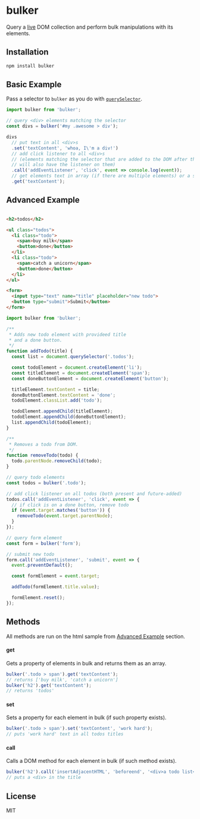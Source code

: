 # bulker

Query a [live](https://www.w3.org/TR/dom/#concept-collection-live) DOM collection and perform bulk manipulations with its elements.

## Installation
```sh
npm install bulker
```
## Basic Example
Pass a selector to `bulker` as you do with [`querySelector`](https://developer.mozilla.org/en-US/docs/Web/API/Element/querySelector).
```javascript
import bulker from 'bulker';

// query <div> elements matching the selector
const divs = bulker('#my .awesome > div');

divs
  // put text in all <div>s
  .set('textContent', 'whoa, I\'m a div!')
  // add click listener to all <div>s
  // (elements matching the selector that are added to the DOM after this
  // will also have the listener on them)
  .call('addEventListener', 'click', event => console.log(event));
  // get elements text in array (if there are multiple elements) or a string (if single)
  .get('textContent');
```

## Advanced Example
```html

<h2>todos</h2>

<ul class="todos">
  <li class="todo">
    <span>buy milk</span>
    <button>done</button>
  </li>
  <li class="todo">
    <span>catch a unicorn</span>
    <button>done</button>
  </li>
</ul>

<form>
  <input type="text" name="title" placeholder="new todo">
  <button type="submit">Submit</button>
</form>

```
```javascript
import bulker from 'bulker';

/**
 * Adds new todo element with provideed title
 * and a done button.
 */
function addTodo(title) {
  const list = document.querySelector('.todos');

  const todoElement = document.createElement('li');
  const titleElement = document.createElement('span');
  const doneButtonElement = document.createElement('button');

  titleElement.textContent = title;
  doneButtonElement.textContent = 'done';
  todoElement.classList.add('todo');

  todoElement.appendChild(titleElement);
  todoElement.appendChild(doneButtonElement);
  list.appendChild(todoElement);
}

/**
 * Removes a todo from DOM.
 */
function removeTodo(todo) {
  todo.parentNode.removeChild(todo);
}

// query todo elements
const todos = bulker('.todo');

// add click listener on all todos (both present and future-added)
todos.call('addEventListener', 'click', event => {
  // if click is on a done button, remove todo
  if (event.target.matches('button')) {
    removeTodo(event.target.parentNode);
  }
});

// query form element
const form = bulker('form');

// submit new todo
form.call('addEventListener', 'submit', event => {
  event.preventDefault();

  const formElement = event.target;

  addTodo(formElement.title.value);

  formElement.reset();
});

```

## Methods
All methods are run on the html sample from [Advanced Example](#advanced-example) section.

#### get
Gets a property of elements in bulk and returns them as an array.
```javascript
bulker('.todo > span').get('textContent');
// returns ['buy milk', 'catch a unicorn']
bulker('h2').get('textContent');
// returns 'todos'
```

#### set
Sets a property for each element in bulk (if such property exists).
```javascript
bulker('.todo > span').set('textContent', 'work hard');
// puts 'work hard' text in all todos titles
```

#### call
Calls a DOM method for each element in bulk (if such method exists).
```javascript
bulker('h2').call('insertAdjacentHTML', 'beforeend', '<div>a todo list</div>');
// puts a <div> in the title
```

## License
MIT
